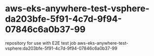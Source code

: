 # aws-eks-anywhere-test-vsphere-da203bfe-5f91-4c7d-9f94-07846c6a0b37-99
repository for use with E2E test job aws-eks-anywhere-test-vsphere:da203bfe-5f91-4c7d-9f94-07846c6a0b37-99
